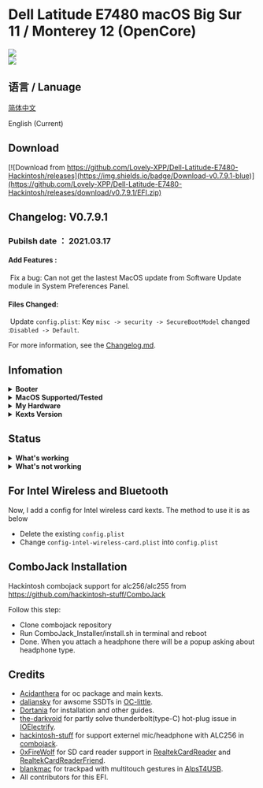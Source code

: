 # Dell Latitude E7480 macOS Big Sur 11 / Monterey 12 (OpenCore)

<div style="align: center">
<img src="https://user-images.githubusercontent.com/66028151/158773340-0ea0ea2c-6215-43c3-bb7f-2925c34c32fd.png">
</div>

<div style="align: center">
<img src="https://user-images.githubusercontent.com/66028151/157452639-e4d76e74-16f1-4604-a15d-699f72818842.png">
</div>




## 语言 / Lanuage
[简体中文](https://github.com/Lovely-XPP/Dell-Latitude-E7480-Hackintosh/blob/main/README-cn.md)

English (Current)

## Download
[![Download from https://github.com/Lovely-XPP/Dell-Latitude-E7480-Hackintosh/releases](https://img.shields.io/badge/Download-v0.7.9.1-blue)](https://github.com/Lovely-XPP/Dell-Latitude-E7480-Hackintosh/releases/download/v0.7.9.1/EFI.zip)

## Changelog: V0.7.9.1

### Pubilsh date ： 2021.03.17

#### Add Features :

​	Fix a bug: Can not get the lastest MacOS update from Software Update module in System Preferences Panel.

#### Files Changed:

​	Update `config.plist`: Key `misc -> security -> SecureBootModel` changed :`Disabled -> Default`.

For more information, see the [Changelog.md](https://github.com/Lovely-XPP/Dell-Latitude-E7480-Hackintosh/blob/main/Changelog.md).

## Infomation

<details>  
<summary><strong>Booter</strong></summary>
</br>
OpenCore 0.7.6 / 0.7.7 / 0.7.8 / 0.7.9
</details>

<details>  
<summary><strong>MacOS Supported/Tested</strong></summary>
</br>
- Big Sur 11.5.0 - 11.5.2 </br>
- Big Sur 11.6 - 11.6.5 </br>
- Monterey 12.0 - 12.3 (I am using)</br>
</details>

<details>  
<summary><strong>My Hardware</strong></summary>
</br>

| Model              | Dell Latitude E7480                        |
|:-------------------|:-------------------------------------------|
| Processor          | Intel Core i7-7700U                        |
| Graphics           | Integrated Intel HD Graphics 620           |
| Memory             | 8GB 2133MHz DDR4 * 2                       |
| Display            | 13" 2K (2560x1440) with ELAN Touchscreen   |
| Storage            | Sandisk 1T M.2 NVMe SSD                    |
| WLAN + Bluetooth   | Broadcom BCM94360Z4                        |
| Camera             | 1920x1080 FHD Webcam                       |
| Fingerprint Reader | No                                         |
| Soundcard          | Realtek ALC256                             |
| Keyboard           | Backlit Keyboard                           |
| Trackpad           | ALPS Touchpad                              |
| microSD Card Reader| Realtek RTS525A microSD card reader        |

Tips: 
* For macOS 12 Monterey, DW1820 do not work well (can not use Airdrop, Handoff and Sidercar). Therefore I change it to BCM94360Z4 and it works well!
* Monterey 12.3 and iPad OS 15.4 start to support Universal Control (also need BoardCom wireless card), works for me.
* Strongly recommand you to re-create USBMap.kext for your own laptop with this [tool](https://github.com/corpnewt/USBMap).
* If you change your hardware (like wireless), re-create the USBMap.kext as well.
* It is strong recommanded that re-generate a serial number for your own laptop (needed to be check invaluable in apple.com) !
* Do not turn on `Find my mac`!

</details>

<details>  
<summary><strong>Kexts Version</strong></summary>
</br>

| Kexts          | Version                        | Updated Time       | Updated Way              |
|:----------------|:-------------------------------------------|:---------------|:----------------|
|	AirportBrcmFixup	|	2.1.4	|	2022-02-08	|	Official Release	|
|	AirportItlwm	|	2.1.0	|	2022-03-02	|	Official Release	|
|	AlpsT4USB	|	1.0.0d1	|	2022-02-10	|	Official Release	|
|	AppleALC	|	1.7.0	|	2022-03-08	|	Official Release	|
|	BlueToolFixup	|	2.6.1	|	2022-02-10	|	Official Release	|
|	BrcmBluetoothInjector	|	2.6.1	|	2022-02-10	|	Official Release	|
|	BrcmFirmwareData	|	2.6.1	|	2022-03-02	|	Official Release	|
|	BrcmPatchRAM3	|	2.6.1	|	2022-02-10	|	Official Release	|
|	BrightnessKeys	|	1.0.3	|	2022-02-10	|	Compile on Local Machine	|
|	CPUFriend	|	1.2.5	|	2022-02-10	|	Compile on Local Machine	|
|	CpuTscSync	|	1.0.7	|	2022-03-08	|	Official Release	|
|	ECEnabler	|	1.0.2	|	2022-02-10	|	Compile on Local Machine	|
|	FeatureUnlock	|	1.0.7	|	2022-03-08	|	Official Release	|
|	HibernationFixup	|	1.4.5	|	2022-02-10	|	Official Release	|
|	IntelBluetoothFirmware	|	2.1.0	|	2022-03-02	|	Official Release	|
|	IntelBluetoothInjector	|	2.1.0	|	2022-02-10	|	Official Release	|
|	IntelMausi	|	1.0.8	|	2022-02-10	|	Official Release	|
|	Lilu	|	1.6.0	|	2022-02-08	|	Official Release	|
|	NVMeFix	|	1.1.0	|	2022-02-10	|	Compile on Local Machine	|
|	RealtekCardReader	|	0.9.7	|	2022-02-10	|	Compile on Local Machine	|
|	RealtekCardReaderFriend	|	1.0.0	|	2022-02-10	|	Compile on Local Machine	|
|	RestrictEvents	|	1.0.7	|	2022-02-08	|	Official Release	|
|	SMCBatteryManager	|	1.2.9	|	2022-03-08	|	Official Release	|
|	SMCDellSensors	|	1.2.9	|	2022-03-08	|	Official Release	|
|	SMCLightSensor	|	1.2.9	|	2022-03-08	|	Official Release	|
|	SMCProcessor	|	1.2.9	|	2022-03-08	|	Official Release	|
|	SMCSuperIO	|	1.2.9	|	2022-03-08	|	Official Release	|
|	USBPorts	|	1.0	|	2022-02-23	|	USB Ports Inject	|
|	VerbStub	|	1.0.4	|	2022-02-10	|	Official Release	|
|	VirtualSMC	|	1.2.9	|	2022-03-08	|	Official Release	|
|	Voodoo PS/2 Controller	|	2.2.8	|	2022-03-08	|	Official Release	|
|	VoodooI2C	|	2.6.5	|	2022-02-10	|	Official Release	|
|	VoodooI2CHID	|	1	|	2022-02-10	|	Official Release	|
|	WhateverGreen	|	1.5.8	|	2022-03-08	|	Official Release	|



</details>

## Status

<details>  
<summary><strong>What's working</strong></summary>
</br>

- [x] Intel HD 620 Graphics `incuding graphics acceleration`
- [x] All USB ports
- [x] HDMI/Type-C display monitor Hot-Plug fully supported(Sleep/dim after lock, audio output support)
- [x] Internal camera
- [x] WiFi （2.4 GHz / 5 GHz）
- [x] Bluetooth
- [x] Shutdown/ Reboot/ Sleep/ Wake (include Fn + insert and LID device to sleep)
- [x] All fn key work (You need to setting on bios first. Go to POST Behavior -> Fn Lock Options. Check Fn Lock and Lock mode disable/standard)  
- [x] Speakers and headphones jack
- [x] External mic/Headphone mic jack(Working with [combojack](https://github.com/hackintosh-stuff/ComboJack)) 
- [x] Intel Gigabit Ethernet
- [x] App Store
- [x] (unsure, associated with your apple account) iMessage and Facetime 
- [x] miniDP and HDMI with digital audio passthrough(If you experience cursor lags, try turning on and off one of the displays.)
- [x] Keyboard and Trackpad (support Multitouch gestures)
- [x] Airdrop , Handoff , Sidecar, Airplay and Universal Control (These features are only for Brcmcom wireless card, besides, Airplay is only support for macOS 12 and Universal Control need macOS 12.3)
- [x] SD Card Reader

</details>

<details>  
<summary><strong>What's not working</strong></summary>
</br>

None so far.

</details>

## For Intel Wireless and Bluetooth

Now, I add a config for Intel wireless card kexts. The method to use it is as below

* Delete the existing `config.plist`
* Change `config-intel-wireless-card.plist` into `config.plist`

## ComboJack Installation

Hackintosh combojack support for alc256/alc255 from https://github.com/hackintosh-stuff/ComboJack

Follow this step:
* Clone combojack repository
* Run ComboJack_Installer/install.sh in terminal and reboot
* Done. When you attach a headphone there will be a popup asking about headphone type.

## Credits
* [Acidanthera](https://github.com/Acidanthera) for oc package and main kexts.
* [daliansky](https://github.com/daliansky) for awsome SSDTs in [OC-little](https://github.com/daliansky/OC-little).
* [Dortania](https://dortania.github.io/) for installation and other guides.
* [the-darkvoid](https://github.com/the-darkvoid) for partly solve thunderbolt(type-C) hot-plug issue in [IOElectrify](https://github.com/the-darkvoid/macOS-IOElectrify).
* [hackintosh-stuff](https://github.com/hackintosh-stuff) for support externel mic/headphone with ALC256 in [combojack](https://github.com/hackintosh-stuff/ComboJack).
* [0xFireWolf](https://github.com/0xFireWolf) for SD card reader support in [RealtekCardReader](https://github.com/0xFireWolf/RealtekCardReader) and [RealtekCardReaderFriend](https://github.com/0xFireWolf/RealtekCardReaderFriend).
* [blankmac](https://github.com/blankmac) for trackpad with multitouch gestures in [AlpsT4USB](https://github.com/blankmac/AlpsT4USB).
* All contributors for this EFI.
